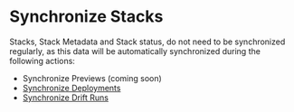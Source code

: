# Synchronize Stacks

Stacks, Stack Metadata and Stack status, do not need to be synchronized regularly, as this data will be automatically synchronized during the following actions:

- Synchronize Previews (coming soon)
- [Synchronize Deployments](../deployments/)
- [Synchronize Drift Runs](../drifts/)
